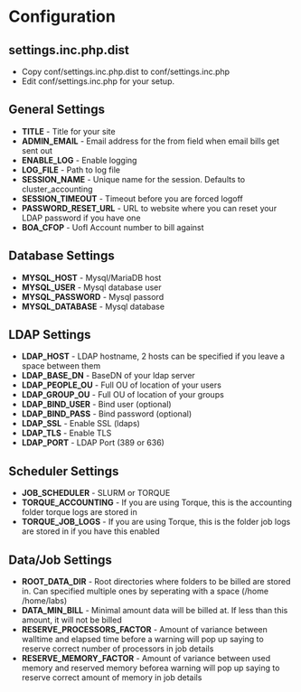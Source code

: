 # Configuration

## settings.inc.php.dist
* Copy conf/settings.inc.php.dist to conf/settings.inc.php
* Edit conf/settings.inc.php for your setup.

## General Settings
* __TITLE__ - Title for your site
* __ADMIN_EMAIL__ - Email address for the from field when email bills get sent out
* __ENABLE_LOG__ - Enable logging 
* __LOG_FILE__ - Path to log file
* __SESSION_NAME__ - Unique name for the session. Defaults to cluster_accounting
* __SESSION_TIMEOUT__ - Timeout before you are forced logoff
* __PASSWORD_RESET_URL__ - URL to website where you can reset your LDAP password if you have one
* __BOA_CFOP__ - UofI Account number to bill against

## Database Settings
* __MYSQL_HOST__ - Mysql/MariaDB host
* __MYSQL_USER__ - Mysql database user
* __MYSQL_PASSWORD__ - Mysql passord
* __MYSQL_DATABASE__ - Mysql database

## LDAP Settings
* __LDAP_HOST__ - LDAP hostname, 2 hosts can be specified if you leave a space between them
* __LDAP_BASE_DN__ - BaseDN of your ldap server
* __LDAP_PEOPLE_OU__ - Full OU of location of your users
* __LDAP_GROUP_OU__ - Full OU of location of your groups
* __LDAP_BIND_USER__ - Bind user (optional)
* __LDAP_BIND_PASS__ - Bind password (optional)
* __LDAP_SSL__ - Enable SSL (ldaps)
* __LDAP_TLS__ - Enable TLS
* __LDAP_PORT__ - LDAP Port (389 or 636)

## Scheduler Settings
* __JOB_SCHEDULER__ - SLURM or TORQUE
* __TORQUE_ACCOUNTING__ - If you are using Torque, this is the accounting folder torque logs are stored in
* __TORQUE_JOB_LOGS__ - If you are using Torque, this is the folder job logs are stored in if you have this enabled

## Data/Job Settings
* __ROOT_DATA_DIR__ - Root directories where folders to be billed are stored in.  Can specified multiple ones by seperating with a space (/home /home/labs)
* __DATA_MIN_BILL__ - Minimal amount data will be billed at.  If less than this amount, it will not be billed
* __RESERVE_PROCESSORS_FACTOR__ - Amount of variance between walltime and elapsed time before a warning will pop up saying to reserve correct number of processors in job details
* __RESERVE_MEMORY_FACTOR__ - Amount of variance between used memory and reserved memory beforea warning will pop up saying to reserve correct amount of memory in job details


